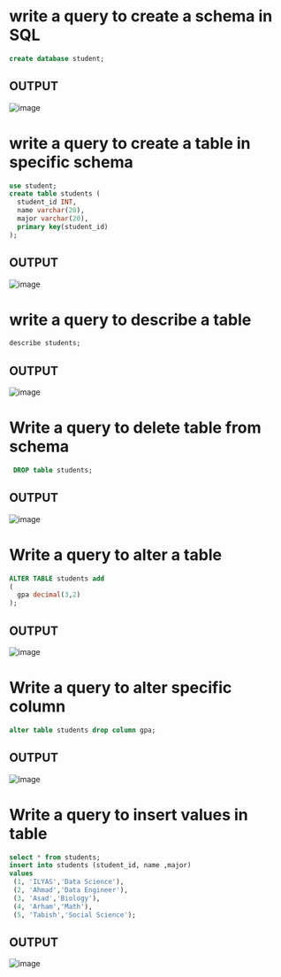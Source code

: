 # write a query to create a schema in SQL
```sql
create database student;
```
## OUTPUT
![image](https://user-images.githubusercontent.com/80588277/200487867-9fd0dbb3-4cf6-43bd-9342-c885a6774ae2.png)


# write a query to create a table in specific schema
```sql
use student;
create table students (
  student_id INT,
  name varchar(20),
  major varchar(20),
  primary key(student_id)
);
```
## OUTPUT
![image](https://user-images.githubusercontent.com/80588277/200491380-07cc94e5-8380-43dd-8650-7a362e5a5899.png)


# write a query to describe a table 
```sql
describe students;
```

## OUTPUT
![image](https://user-images.githubusercontent.com/80588277/200491457-5b8fdbec-18ac-4346-8d71-0566e74b1d04.png)


# Write a query to delete table from schema
```sql
 DROP table students;
```
## OUTPUT
![image](https://user-images.githubusercontent.com/80588277/200487867-9fd0dbb3-4cf6-43bd-9342-c885a6774ae2.png)


# Write a query to alter a table
```sql
ALTER TABLE students add
(
  gpa decimal(3,2)
);
```

## OUTPUT
![image](https://user-images.githubusercontent.com/80588277/200494732-cf29491f-0bfe-4628-bd79-c155a3c0311b.png)


# Write a query to alter specific column
```sql
alter table students drop column gpa;
```

## OUTPUT
![image](https://user-images.githubusercontent.com/80588277/200495275-73f6416f-08ab-466c-b9f3-ebb4a7f0cf15.png)


# Write a query to insert values in table
```sql
select * from students;
insert into students (student_id, name ,major)
values
 (1, 'ILYAS','Data Science'),
 (2, 'Ahmad','Data Engineer'),
 (3, 'Asad','Biology'),
 (4, 'Arham','Math'),
 (5, 'Tabish','Social Science');
 ```
 
 ## OUTPUT
 ![image](https://user-images.githubusercontent.com/80588277/200499037-11196496-b291-460e-b715-69522b55b675.png)

